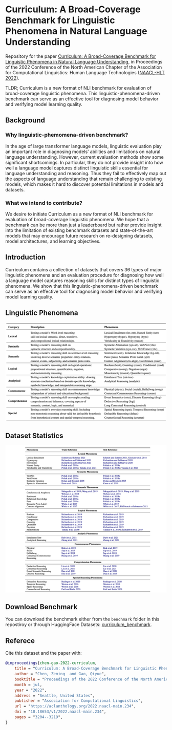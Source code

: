 # Curriculum: A Broad-Coverage Benchmark for Linguistic Phenomena in Natural Language Understanding

Repository for the paper [Curriculum: A Broad-Coverage Benchmark for Linguistic Phenomena in Natural Language Understanding](https://aclanthology.org/2022.naacl-main.234), in Proceedings of the 2022 Conference of the North American Chapter of the Association for Computational Linguistics: Human Language Technologies ([NAACL-HLT 2022](https://aclanthology.org/volumes/2022.naacl-main/)).

TLDR; Curriculum is a new format of NLI benchmark for evaluation of broad-coverage linguistic phenomena. This linguistic-phenomena-driven benchmark can serve as an effective tool for diagnosing model behavior and verifying model learning quality.

## Background
### Why linguistic-phemomena-driven benchmark?
In the age of large transformer language models, linguistic evaluation play an important role in diagnosing models’ abilities and limitations on natural language understanding. However, current evaluation methods show some significant shortcomings. In particular, they do not provide insight into how well a language model captures distinct linguistic skills essential for language understanding and reasoning. Thus they fail to effectively map out the aspects of language understanding that remain challenging to existing models, which makes it hard to discover potential limitations in models and datasets. 

### What we intend to contribute?
We desire to initiate Curriculum as a new format of NLI benchmark for evaluation of broad-coverage linguistic phenomena. We hope that a benchmark can be more than just a leaderboard but rather provide insight into the limitation of existing benchmark datasets and state-of-the-art models that may encourage future research on re-designing datasets, model architectures, and learning objectives.

## Introduction
Curriculum contains a collection of datasets that covers 36 types of major linguistic phenomena and an evaluation procedure for diagnosing how well a language model captures reasoning skills for distinct types of linguistic phenomena. We show that this linguistic-phenomena-driven benchmark can serve as an effective tool for diagnosing model behavior and verifying model learning quality. 

## Linguistic Phenomena
![phenomena_schema](linguistic-phenomena.png)

## Dataset Statistics
![dataset_stats](dataset-stats.png)


## Download Benchmark
You can download the benchmark either from the `benchmark` folder in this repostiroy or through HuggingFace Datasets: [curriculum_benchmark](https://huggingface.co/datasets/chenz16/curriculum_benchmark).


## Referece
Cite this dataset and the paper with:
```bib
@inproceedings{chen-gao-2022-curriculum,
    title = "Curriculum: A Broad-Coverage Benchmark for Linguistic Phenomena in Natural Language Understanding",
    author = "Chen, Zeming  and Gao, Qiyue",
    booktitle = "Proceedings of the 2022 Conference of the North American Chapter of the Association for Computational Linguistics: Human Language Technologies",
    month = jul,
    year = "2022",
    address = "Seattle, United States",
    publisher = "Association for Computational Linguistics",
    url = "https://aclanthology.org/2022.naacl-main.234",
    doi = "10.18653/v1/2022.naacl-main.234",
    pages = "3204--3219",
}
```

